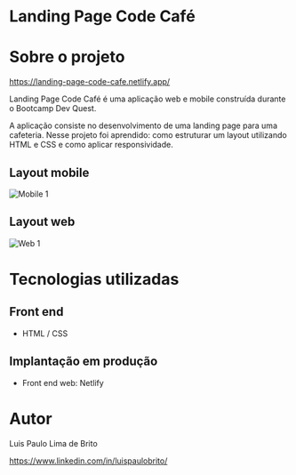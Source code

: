 # Landing Page Code Café 

# Sobre o projeto

https://landing-page-code-cafe.netlify.app/

Landing Page Code Café é uma aplicação web e mobile construída durante o Bootcamp Dev Quest.

A aplicação consiste no desenvolvimento de uma landing page para uma cafeteria. Nesse projeto foi aprendido: como estruturar um layout utilizando HTML e CSS e como aplicar responsividade.

## Layout mobile
![Mobile 1](https://github.com/luispaulobrito/assets/blob/main/1662485723964.gif)

## Layout web
![Web 1](https://github.com/luispaulobrito/assets/blob/main/cel.gif)

# Tecnologias utilizadas
## Front end
- HTML / CSS 

## Implantação em produção
- Front end web: Netlify

# Autor

Luis Paulo Lima de Brito

https://www.linkedin.com/in/luispaulobrito/
